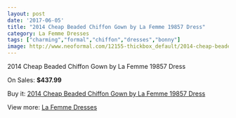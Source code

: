 ```yaml
---
layout: post
date: '2017-06-05'
title: "2014 Cheap Beaded Chiffon Gown by La Femme 19857 Dress"
category: La Femme Dresses
tags: ["charming","formal","chiffon","dresses","bonny"]
image: http://www.neoformal.com/12155-thickbox_default/2014-cheap-beaded-chiffon-gown-by-la-femme-19857-dress.jpg
---
```

2014 Cheap Beaded Chiffon Gown by La Femme 19857 Dress

On Sales: **$437.99**
<a href="https://www.neoformal.com/en/la-femme-dresses-2014/4329-2014-cheap-beaded-chiffon-gown-by-la-femme-19857-dress.html"><amp-img layout="responsive" width="600" height="600" src="//www.neoformal.com/12155-thickbox_default/2014-cheap-beaded-chiffon-gown-by-la-femme-19857-dress.jpg" alt="2014 Cheap Beaded Chiffon Gown by La Femme 19857 Dress 0" /></a>
<a href="https://www.neoformal.com/en/la-femme-dresses-2014/4329-2014-cheap-beaded-chiffon-gown-by-la-femme-19857-dress.html"><amp-img layout="responsive" width="600" height="600" src="//www.neoformal.com/12160-thickbox_default/2014-cheap-beaded-chiffon-gown-by-la-femme-19857-dress.jpg" alt="2014 Cheap Beaded Chiffon Gown by La Femme 19857 Dress 1" /></a>
<a href="https://www.neoformal.com/en/la-femme-dresses-2014/4329-2014-cheap-beaded-chiffon-gown-by-la-femme-19857-dress.html"><amp-img layout="responsive" width="600" height="600" src="//www.neoformal.com/12159-thickbox_default/2014-cheap-beaded-chiffon-gown-by-la-femme-19857-dress.jpg" alt="2014 Cheap Beaded Chiffon Gown by La Femme 19857 Dress 2" /></a>
<a href="https://www.neoformal.com/en/la-femme-dresses-2014/4329-2014-cheap-beaded-chiffon-gown-by-la-femme-19857-dress.html"><amp-img layout="responsive" width="600" height="600" src="//www.neoformal.com/12158-thickbox_default/2014-cheap-beaded-chiffon-gown-by-la-femme-19857-dress.jpg" alt="2014 Cheap Beaded Chiffon Gown by La Femme 19857 Dress 3" /></a>
<a href="https://www.neoformal.com/en/la-femme-dresses-2014/4329-2014-cheap-beaded-chiffon-gown-by-la-femme-19857-dress.html"><amp-img layout="responsive" width="600" height="600" src="//www.neoformal.com/12157-thickbox_default/2014-cheap-beaded-chiffon-gown-by-la-femme-19857-dress.jpg" alt="2014 Cheap Beaded Chiffon Gown by La Femme 19857 Dress 4" /></a>
<a href="https://www.neoformal.com/en/la-femme-dresses-2014/4329-2014-cheap-beaded-chiffon-gown-by-la-femme-19857-dress.html"><amp-img layout="responsive" width="600" height="600" src="//www.neoformal.com/12156-thickbox_default/2014-cheap-beaded-chiffon-gown-by-la-femme-19857-dress.jpg" alt="2014 Cheap Beaded Chiffon Gown by La Femme 19857 Dress 5" /></a>

Buy it: [2014 Cheap Beaded Chiffon Gown by La Femme 19857 Dress](https://www.neoformal.com/en/la-femme-dresses-2014/4329-2014-cheap-beaded-chiffon-gown-by-la-femme-19857-dress.html "2014 Cheap Beaded Chiffon Gown by La Femme 19857 Dress")

View more: [La Femme Dresses](https://www.neoformal.com/en/56-la-femme-dresses-2014 "La Femme Dresses")